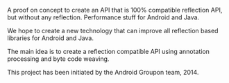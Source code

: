 A proof on concept to create an API that is 100% compatible reflection API, but without any reflection. Performance stuff for Android and Java. 

We hope to create a new technology that can improve all reflection based libraries for Android and Java.

The main idea is to create a reflection compatible API using annotation processing and byte code weaving.

This project has been initiated by the Android Groupon team, 2014.

